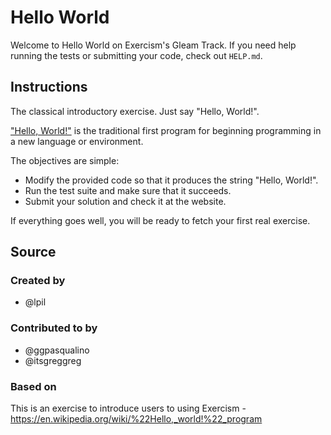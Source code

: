 # Hello World

Welcome to Hello World on Exercism's Gleam Track.
If you need help running the tests or submitting your code, check out `HELP.md`.

## Instructions

The classical introductory exercise.
Just say "Hello, World!".

["Hello, World!"][hello-world] is the traditional first program for beginning programming in a new language or environment.

The objectives are simple:

- Modify the provided code so that it produces the string "Hello, World!".
- Run the test suite and make sure that it succeeds.
- Submit your solution and check it at the website.

If everything goes well, you will be ready to fetch your first real exercise.

[hello-world]: https://en.wikipedia.org/wiki/%22Hello,_world!%22_program

## Source

### Created by

- @lpil

### Contributed to by

- @ggpasqualino
- @itsgreggreg

### Based on

This is an exercise to introduce users to using Exercism - https://en.wikipedia.org/wiki/%22Hello,_world!%22_program
